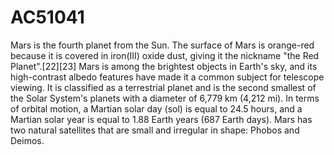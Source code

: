 # AC51041

Mars is the fourth planet from the Sun. The surface of Mars is orange-red because it is covered in iron(III) oxide dust, giving it the nickname "the Red Planet".[22][23] Mars is among the brightest objects in Earth's sky, and its high-contrast albedo features have made it a common subject for telescope viewing. It is classified as a terrestrial planet and is the second smallest of the Solar System's planets with a diameter of 6,779 km (4,212 mi). In terms of orbital motion, a Martian solar day (sol) is equal to 24.5 hours, and a Martian solar year is equal to 1.88 Earth years (687 Earth days). Mars has two natural satellites that are small and irregular in shape: Phobos and Deimos.